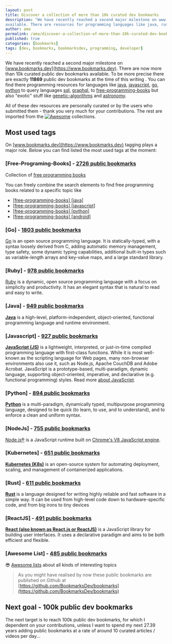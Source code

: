 ```yaml
---
layout: post
title: Discover a collection of more than 10k curated dev bookmarks
description: "We have recently reached a second major milestone on www.bookmarks.dev. There are now more than 10k curated public dev bookmarks
available. There are resources for programming languages like java, rust, go, python, for query language like sql, graphql to exotics like genetic-algorithms and astronomy"
author: ama
permalink: /ama/discover-a-collection-of-more-than-10k-curated-dev-bookmarks
published: true
categories: [bookmarks]
tags: [dev, bookmarks, bookmarksdev, programming, developer]
---
```


We have recently reached a second major milestone on [www.bookmarks.dev](https://www.bookmarks.dev). There are now more than 10k curated public dev bookmarks
 available. To be more precise there are exactly  **11869** public dev bookmarks at the time of this writing . You can find there programming resources for languages like [java](https://www.bookmarks.dev/search?q=%5Bjava%5D),
 [javascript](https://www.bookmarks.dev/search?q=%5Bjavascript%5D), [go](https://www.bookmarks.dev/search?q=%5Bgo%5D), [python](https://www.bookmarks.dev/search?q=%5Bjavascript%5D)
 to query languages [sql](https://www.bookmarks.dev/search?q=%5Bsql%5D), [graphql](https://www.bookmarks.dev/search?q=%5Bgraphql%5D), to [free-programming-books](https://www.bookmarks.dev/search?q=%5Bfree-programming-books%5D)
  but also "exotic" stuff like [genetic-algorithms](https://www.bookmarks.dev/search?q=%5Bgenetic-algorithms%5D) and [astronomy](https://www.bookmarks.dev/search?q=%5Bastronomy%5D).

All of these dev resources are personally curated or by the users who submitted them - thank you very much for your contributions.
 The rest are imported from the [![Awesome](https://cdn.rawgit.com/sindresorhus/awesome/d7305f38d29fed78fa85652e3a63e154dd8e8829/media/badge.svg)](https://github.com/sindresorhus/awesome)
 collections.

<!--more-->

## Most used tags
On [www.bookmarks.dev](https://www.bookmarks.dev) tagging plays a major role. Below you can find listed the most used tags at the moment:

### [Free-Programing-Books] - [2726 public bookmarks](https://github.com/BookmarksDev/bookmarks/blob/master/tagged/free-programming-books.md)
Collection of [free programming books](https://github.com/EbookFoundation/free-programming-books)

You can freely combine the search  elements to find free programming books related to a specific topic like
- [[free-programming-books] [java]](https://www.bookmarks.dev/search?q=%5Bfree-programming-books%5D%20%5Bjava%5D)
- [[free-programming-books] [javascript]](https://www.bookmarks.dev/search?q=%5Bfree-programming-books%5D%20%5Bjavascript%5D)
- [[free-programming-books] [python]](https://www.bookmarks.dev/search?q=%5Bfree-programming-books%5D%20%5Bpython%5D)
- [[free-programming-books] [android]](https://www.bookmarks.dev/search?q=%5Bfree-programming-books%5D%20%5Bandroid%5D)

### [Go] - [1803 public bookmarks](https://github.com/BookmarksDev/bookmarks/blob/master/tagged/go.md)
[Go](https://golang.org/) is an open source programming language. It is statically-typed, with a syntax loosely derived from C, adding automatic memory management,
 type safety, some dynamic typing capabilities, additional built-in types such as variable-length arrays and key-value maps, and a large standard library.

### [Ruby] - [978 public bookmarks](https://github.com/BookmarksDev/bookmarks/blob/master/tagged/ruby.md)
[Ruby](https://www.ruby-lang.org/en/)  is a dynamic, open source programming language with a focus on simplicity and productivity. It has an elegant syntax that is natural to read and easy to write.

### [Java] - [949 public bookmarks](https://github.com/BookmarksDev/bookmarks/blob/master/tagged/java.md)
[**Java**](https://www.java.com/en/) is a high-level, platform-independent, object-oriented, functional programming language and runtime environment.

### [Javascript] - [927 public bookmarks](https://github.com/BookmarksDev/bookmarks/blob/master/tagged/javascript.md)
[**JavaScript (JS)**](https://developer.mozilla.org/en-US/docs/Web/JavaScript) is a lightweight, interpreted, or just-in-time compiled programming language with first-class functions.
 While it is most well-known as the scripting language for Web pages, many non-browser environments also use it, such as Node.js, Apache CouchDB and Adobe Acrobat.
  JavaScript is a prototype-based, multi-paradigm, dynamic language, supporting object-oriented, imperative, and declarative (e.g. functional programming) styles. Read more [about JavaScript](https://developer.mozilla.org/en-US/docs/Web/JavaScript/About_JavaScript).

### [Python] - [894 public bookmarks](https://github.com/BookmarksDev/bookmarks/blob/master/tagged/python.md)
[**Python**](https://www.python.org/) is a multi-paradigm, dynamically typed, multipurpose programming language, designed to be quick (to learn, to use, and to understand), and to enforce a clean and uniform syntax.

### [NodeJs] - [755 public bookmarks](https://github.com/BookmarksDev/bookmarks/blob/master/tagged/nodejs.md)
[Node.js®](https://nodejs.org/en/) is a JavaScript runtime built on [Chrome's V8 JavaScript engine](https://v8.dev/).

### [Kubernetes] - [651 public bookmarks](https://github.com/BookmarksDev/bookmarks/blob/master/tagged/kubernetes.md)
[**Kubernetes (K8s)**](https://kubernetes.io/) is an open-source system for automating deployment, scaling, and management of containerized applications.

### [Rust] - [611 public bookmarks](https://github.com/BookmarksDev/bookmarks/blob/master/tagged/rust.md)
[**Rust**](https://www.rust-lang.org/) is a language designed for writing highly reliable and fast software in a simple way. It can be used from high-level code down to hardware-specific code, and from big irons to tiny devices

### [ReactJS] - [491 public bookmarks](https://github.com/BookmarksDev/bookmarks/blob/master/tagged/reactjs.md)
[**React (also known as React.js or ReactJS)**](https://reactjs.org/) is a JavaScript library for building user interfaces. It uses a declarative paradigm and aims to be both efficient and flexible.

### [Awesome List] - [485 public bookmarks](https://github.com/BookmarksDev/bookmarks/blob/master/tagged/awesome-list.md)
😎 [Awesome lists](https://github.com/sindresorhus/awesome) about all kinds of interesting topics

> As you might have realised by now these public bookmarks are published on Github at [https://github.com/BookmarksDev/bookmarks](https://github.com/BookmarksDev/bookmarks)

## Next goal - 100k public dev bookmarks
The next target is to reach 100k public dev bookmarks, for which I dependent on your contributions, unless I want
to spend my next 27.39 years adding public bookmarks at a rate of around 10 curated articles / videos per day...

